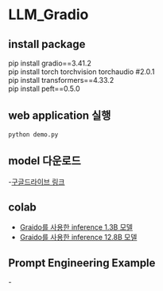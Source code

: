# LLM_Gradio
## install package
pip install gradio==3.41.2
<br>
pip install torch torchvision torchaudio #2.0.1
<br>
pip install transformers==4.33.2
<br>
pip install peft==0.5.0

## web application 실행
```
python demo.py
```
## model 다운로드
-[구글드라이브 링크](https://drive.google.com/file/d/1xGTCDNlAdq6Nj5flCy58cyVclwNWqgZA/view?usp=sharing)

## colab
- [Graido를 사용한 inference 1.3B 모델](https://colab.research.google.com/drive/1K8HIRgFunydUz4W2n8pVrZb3RK8a-W7V#scrollTo=hrQ7oek9NLTS)
- [Graido를 사용한 inference 12.8B 모델](https://colab.research.google.com/drive/11Inasp7S9aVRAyKRGt9RNDDID15JMl9R?usp=sharing)

## Prompt Engineering Example
-[]()
